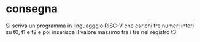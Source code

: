 # consegna
Si scriva un programma in linguagggio RISC-V che carichi tre numeri interi su t0, t1 e t2 e poi inserisca il valore massimo tra i tre nel registro t3
